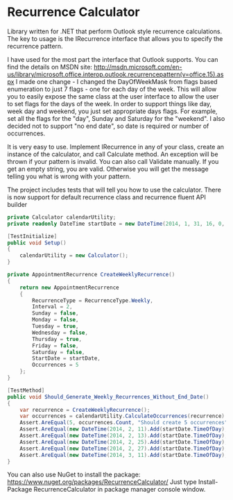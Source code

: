 Recurrence Calculator
====================
Library written for .NET that perform Outlook style recurrence calculations.
The key to usage is the IRecurrence interface that allows you to specify the recurrence pattern.

I have used for the most part the interface that Outlook supports.  You can find the details on MSDN site: http://msdn.microsoft.com/en-us/library/microsoft.office.interop.outlook.recurrencepattern(v=office.15).aspx
I made one change - I changed the DayOfWeekMask from flags based enumeration to just 7 flags - one for each day of the week.  This will allow you to easily expose the same class at the user interface to allow the user to set flags for the days of the week.  In order to support things like day, week day and weekend, you just set appropriate days flags. For example, set all the flags for the "day", Sunday and Saturday for the "weekend".  I also decided not to support "no end date", so date is required or number of occurrences.

It is very easy to use.  Implement IRecurrence in any of your class, create an instance of the calculator, and call Calculate method.  An exception will be thrown if your pattern is invalid.  You can also call Validate manually.  If you get an empty string, you are valid.  Otherwise you will get the message telling you what is wrong with your pattern.

The project includes tests that will tell you how to use the calculator.
There is now support for default recurrence class and recurrence fluent API builder

```csharp
private Calculator calendarUtility;
private readonly DateTime startDate = new DateTime(2014, 1, 31, 16, 0, 0);

[TestInitialize]
public void Setup()
{
    calendarUtility = new Calculator();
}

private AppointmentRecurrence CreateWeeklyRecurrence()
{
    return new AppointmentRecurrence
    {
        RecurrenceType = RecurrenceType.Weekly,
        Interval = 2,
        Sunday = false,
        Monday = false,
        Tuesday = true,
        Wednesday = false,
        Thursday = true,
        Friday = false,
        Saturday = false,
        StartDate = startDate,
        Occurrences = 5
    };
}

[TestMethod]
public void Should_Generate_Weekly_Recurrences_Without_End_Date()
{
    var recurrence = CreateWeeklyRecurrence();
    var occurrences = calendarUtility.CalculateOccurrences(recurrence).ToList();
    Assert.AreEqual(5, occurrences.Count, "Should create 5 occurrences");
    Assert.AreEqual(new DateTime(2014, 2, 11).Add(startDate.TimeOfDay), occurrences[0], "Date 1 should be correct");
    Assert.AreEqual(new DateTime(2014, 2, 13).Add(startDate.TimeOfDay), occurrences[1], "Date 2 should be correct");
    Assert.AreEqual(new DateTime(2014, 2, 25).Add(startDate.TimeOfDay), occurrences[2], "Date 3 should be correct");
    Assert.AreEqual(new DateTime(2014, 2, 27).Add(startDate.TimeOfDay), occurrences[3], "Date 4 should be correct");
    Assert.AreEqual(new DateTime(2014, 3, 11).Add(startDate.TimeOfDay), occurrences[4], "Date 5 should be correct");
}
```

You can also use NuGet to install the package: https://www.nuget.org/packages/RecurrenceCalculator/
Just type Install-Package RecurrenceCalculator in package manager console window.
